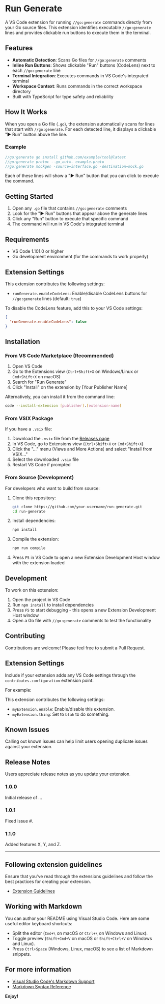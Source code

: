 # Run Generate

A VS Code extension for running `//go:generate` commands directly from your Go source files. This extension identifies executable `//go:generate` lines and provides clickable run buttons to execute them in the terminal.

## Features

- **Automatic Detection**: Scans Go files for `//go:generate` comments
- **Inline Run Buttons**: Shows clickable "Run" buttons (CodeLens) next to each `//go:generate` line
- **Terminal Integration**: Executes commands in VS Code's integrated terminal
- **Workspace Context**: Runs commands in the correct workspace directory
- Built with TypeScript for type safety and reliability

## How It Works

When you open a Go file (`.go`), the extension automatically scans for lines that start with `//go:generate`. For each detected line, it displays a clickable "▶ Run" button above the line. 

### Example

```go
//go:generate go install github.com/example/tool@latest
//go:generate protoc --go_out=. example.proto
//go:generate mockgen -source=interface.go -destination=mock.go
```

Each of these lines will show a "▶ Run" button that you can click to execute the command.

## Getting Started

1. Open any `.go` file that contains `//go:generate` comments
2. Look for the "▶ Run" buttons that appear above the generate lines
3. Click any "Run" button to execute that specific command
4. The command will run in VS Code's integrated terminal

## Requirements

- VS Code 1.101.0 or higher
- Go development environment (for the commands to work properly)

## Extension Settings

This extension contributes the following settings:

- `runGenerate.enableCodeLens`: Enable/disable CodeLens buttons for `//go:generate` lines (default: `true`)

To disable the CodeLens feature, add this to your VS Code settings:

```json
{
  "runGenerate.enableCodeLens": false
}
```

## Installation

### From VS Code Marketplace (Recommended)
1. Open VS Code
2. Go to the Extensions view (`Ctrl+Shift+X` on Windows/Linux or `Cmd+Shift+X` on macOS)
3. Search for "Run Generate"
4. Click "Install" on the extension by [Your Publisher Name]

Alternatively, you can install it from the command line:
```bash
code --install-extension [publisher].[extension-name]
```

### From VSIX Package
If you have a `.vsix` file:
1. Download the `.vsix` file from the [Releases page](https://github.com/your-username/run-generate/releases)
2. In VS Code, go to Extensions view (`Ctrl+Shift+X` or `Cmd+Shift+X`)
3. Click the "..." menu (Views and More Actions) and select "Install from VSIX..."
4. Select the downloaded `.vsix` file
5. Restart VS Code if prompted

### From Source (Development)
For developers who want to build from source:
1. Clone this repository:
   ```bash
   git clone https://github.com/your-username/run-generate.git
   cd run-generate
   ```
2. Install dependencies:
   ```bash
   npm install
   ```
3. Compile the extension:
   ```bash
   npm run compile
   ```
4. Press `F5` in VS Code to open a new Extension Development Host window with the extension loaded

## Development

To work on this extension:

1. Open the project in VS Code
2. Run `npm install` to install dependencies
3. Press `F5` to start debugging - this opens a new Extension Development Host window
4. Open a Go file with `//go:generate` comments to test the functionality

## Contributing

Contributions are welcome! Please feel free to submit a Pull Request.

## Extension Settings

Include if your extension adds any VS Code settings through the `contributes.configuration` extension point.

For example:

This extension contributes the following settings:

* `myExtension.enable`: Enable/disable this extension.
* `myExtension.thing`: Set to `blah` to do something.

## Known Issues

Calling out known issues can help limit users opening duplicate issues against your extension.

## Release Notes

Users appreciate release notes as you update your extension.

### 1.0.0

Initial release of ...

### 1.0.1

Fixed issue #.

### 1.1.0

Added features X, Y, and Z.

---

## Following extension guidelines

Ensure that you've read through the extensions guidelines and follow the best practices for creating your extension.

* [Extension Guidelines](https://code.visualstudio.com/api/references/extension-guidelines)

## Working with Markdown

You can author your README using Visual Studio Code. Here are some useful editor keyboard shortcuts:

* Split the editor (`Cmd+\` on macOS or `Ctrl+\` on Windows and Linux).
* Toggle preview (`Shift+Cmd+V` on macOS or `Shift+Ctrl+V` on Windows and Linux).
* Press `Ctrl+Space` (Windows, Linux, macOS) to see a list of Markdown snippets.

## For more information

* [Visual Studio Code's Markdown Support](http://code.visualstudio.com/docs/languages/markdown)
* [Markdown Syntax Reference](https://help.github.com/articles/markdown-basics/)

**Enjoy!**

